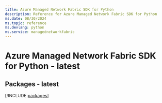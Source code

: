```yaml
---
title: Azure Managed Network Fabric SDK for Python
description: Reference for Azure Managed Network Fabric SDK for Python
ms.date: 08/30/2024
ms.topic: reference
ms.devlang: python
ms.service: managednetworkfabric
---
```

# Azure Managed Network Fabric SDK for Python - latest
## Packages - latest
[!INCLUDE [packages](managed-network-fabric-index.md)]